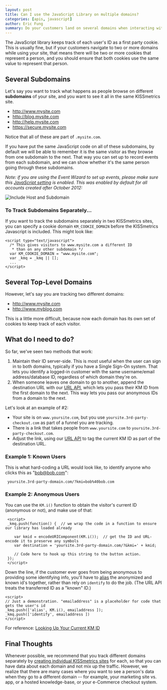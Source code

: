 ```yaml
---
layout: post
title: Can I use the JavaScript Library on multiple domains?
categories: [apis, javascript]
author: Eric Fung
summary: Do your customers land on several domains when interacting with your website? Here's what you need to know.
---
```

The JavaScript library keeps track of each user's ID as a first party cookie. This is usually fine, but if your customers navigate to two or more domains while using your site, that means there will be two or more cookies that represent a person, and you should ensure that both cookies use the same value to represent that person.

## Several Subdomains

Let's say you want to track what happens as people browse on different **subdomains** of your site, and you want to see it all in the same KISSmetrics site.

* http://www.mysite.com
* http://blog.mysite.com
* http://help.mysite.com
* https://secure.mysite.com

Notice that all of these are part of `.mysite.com`.

If you have put the same JavaScript code on all of these subdomains, by default we will be able to remember it is the same visitor as they browse from one subdomain to the next. That way you can set up to record events from each subdomain, and we can show whether it's the same person going through these subdomains.

*Note: if you are using the Event Wizard to set up events, please make sure this [JavaScript setting][js-settings] is enabled. This was enabled by default for all accounts created after October 2012:*

![Include Host and Subdomain][include-host]

### To Track Subdomains Separately...

If you want to track the subdomains separately in two KISSmetrics sites, you can specify a cookie domain `KM_COOKIE_DOMAIN` before the KISSmetrics Javascript is included. This might look like:

    <script type="text/javascript">
      /* This gives visitors to www.mysite.com a different ID
       * than on any other subdomain */
      var KM_COOKIE_DOMAIN = "www.mysite.com";
      var _kmq = _kmq || [];
      ...
    </script>

## Several Top-Level Domains

However, let's say you are tracking two different domains:

* http://www.mysite.com
* http://www.myblog.com

This is a little more difficult, because now each domain has its own set of cookies to keep track of each visitor.

## What do I need to do?

So far, we've seen two methods that work:

1. Maintain their ID server-side. This is most useful when the user can sign in to both domains, typically if you have a Single Sign-On system. That lets you identify a logged-in customer with the same username/email address/database ID, regardless of which domain they're on.
2. When someone leaves one domain to go to another, append the destination URL with our [URL API][url], which lets you pass their KM ID from the first domain to the next. This way lets you pass our anonymous IDs from a domain to the next.

Let's look at an example of #2:

* Your site is on `www.yoursite.com`, but you use `yoursite.3rd-party-checkout.com` as part of a funnel you are tracking.
* There is a link that takes people from `www.yoursite.com` to `yoursite.3rd-party-checkout.com`.
* Adjust the link, using our [URL API][url] to tag the current KM ID as part of the destination URL.

### Example 1: Known Users

This is what hard-coding a URL would look like, to identify anyone who clicks this as "bob@bob.com":

     yoursite.3rd-party-domain.com/?kmi=bob%40bob.com

### Example 2: Anonymous Users

You can use the `KM.i()` function to obtain the visitor's current ID (anonymous or not), and make use of that:

     <script>
     _kmq.push(function() {  // we wrap the code in a function to ensure our library has loaded already

        var kmid = encodeURIComponent(KM.i());  // get the ID and URL-encode it to preserve any symbols
        var destination = 'yoursite.3rd-party-domain.com/?&kmi=' + kmid;

        // Code here to hook up this string to the button action.
     });
     </script>

Down the line, if the customer ever goes from being anonymous to providing some identifying info, you'll have to [alias][alias] the anonymized and known id's together, rather than rely on `identify` to do the job. (The URL API treats the transferred ID as a "known" ID.)

    <script>
    // Just a demonstration. "emailaddress" is a placeholder for code that gets the user's id
    _kmq.push(['alias', KM.i(), emailaddress ]);
    _kmq.push(['identify', emailaddress ])
    </script>

For reference: [Looking Up Your Current KM ID][km-id]

## Final Thoughts

Whenever possible, we recommend that you track different domains separately by [creating individual KISSmetrics sites][create] for each, so that you can have data about each domain and not mix up the traffic. However, we realize that there are many cases where you want to see a person's data when they go to a different domain -- for example, your marketing site vs. app, or a hosted knowledge-base, or your e-Commerce checkout system. 

[url]: /apis/url
[km-id]: /apis/javascript/javascript-specific#get-your-current-kissmetrics-id
[create]: /how-tos/create-site
[alias]: /apis/common-methods#alias
[js-settings]: https://www.kissmetrics.com/product.js_settings
[include-host]: https://s3.amazonaws.com/kissmetrics-support-files/assets/apis/include-host.png
